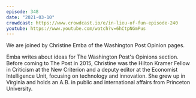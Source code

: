 ```yaml
---
episode: 348
date: "2021-03-10"
crowdcast: https://www.crowdcast.io/e/in-lieu-of-fun-episode-240
youtube: https://www.youtube.com/watch?v=6hCtpNGmPus
---
```

We are joined by Christine Emba of the Washington Post Opinion pages.

Emba writes about ideas for The Washington Post's Opinions section. Before
coming to The Post in 2015, Christine was the Hilton Kramer Fellow in Criticism
at the New Criterion and a deputy editor at the Economist Intelligence Unit,
focusing on technology and innovation. She grew up in Virginia and holds an
A.B. in public and international affairs from Princeton University.
